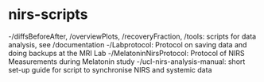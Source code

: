 nirs-scripts
============

-/diffsBeforeAfter, /overviewPlots, /recoveryFraction, /tools: scripts for data analysis, see /documentation
-/Labprotocol: Protocol on saving data and doing backups at the MRI Lab
-/MelatoninNirsProtocol: Protocol of NIRS Measurements during Melatonin study
-/ucl-nirs-analysis-manual: short set-up guide for script to synchronise NIRS and systemic data